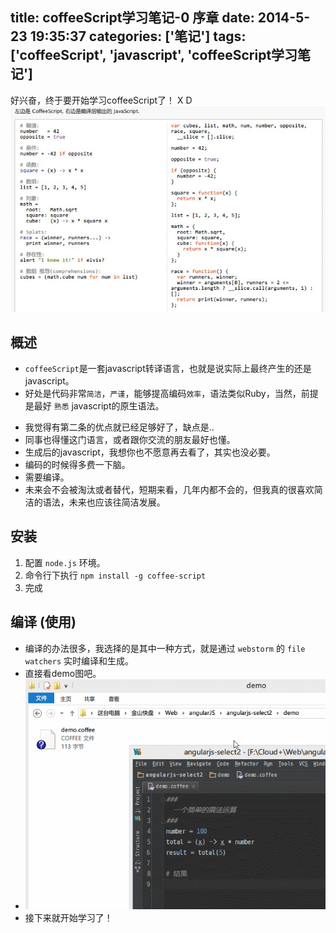 title: coffeeScript学习笔记-0 序章
date: 2014-5-23 19:35:37
categories: ['笔记']
tags: ['coffeeScript', 'javascript', 'coffeeScript学习笔记']
---

好兴奋，终于要开始学习coffeeScript了！ X D
![demo](/images/coffeeScript-1.jpg)

## 概述
* `coffeeScript`是一套javascript转译语言，也就是说实际上最终产生的还是javascript。
* 好处是代码非常`简洁`，`严谨`，能够提高编码`效率`，语法类似Ruby，当然，前提是最好 `熟悉` javascript的原生语法。

<!-- more -->

* 我觉得有第二条的优点就已经足够好了，缺点是.. 
 * 同事也得懂这门语言，或者跟你交流的朋友最好也懂。
 * 生成后的javascript，我想你也不愿意再去看了，其实也没必要。
 * 编码的时候得多费一下脑。
 * 需要编译。
 * 未来会不会被淘汰或者替代，短期来看，几年内都不会的，但我真的很喜欢简洁的语法，未来也应该往简洁发展。

## 安装
1. 配置 `node.js` 环境。
2. 命令行下执行 `npm install -g coffee-script`
3. 完成

## 编译 (使用)
* 编译的办法很多，我选择的是其中一种方式，就是通过 `webstorm` 的 `file watchers` 实时编译和生成。
* 直接看demo图吧。
* ![demo](/images/coffeeScript-2.gif)
* 接下来就开始学习了！